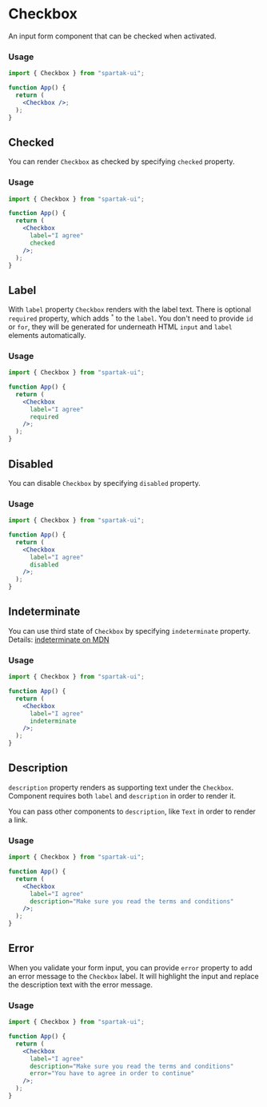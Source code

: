 # Checkbox

An input form component that can be checked when activated.

### Usage

```jsx
import { Checkbox } from "spartak-ui";

function App() {
  return (
    <Checkbox />;
  );
}
```

## Checked

You can render `Checkbox` as checked by specifying `checked` property.

### Usage

```jsx
import { Checkbox } from "spartak-ui";

function App() {
  return (
    <Checkbox
      label="I agree"
      checked
    />;
  );
}
```

## Label

With `label` property `Checkbox` renders with the label text. There is optional `required` property, which adds <sup>`*`</sup> to the `label`. You don't need to provide `id` or `for`, they will be generated for underneath HTML `input` and `label` elements automatically.

### Usage

```jsx
import { Checkbox } from "spartak-ui";

function App() {
  return (
    <Checkbox
      label="I agree"
      required
    />;
  );
}
```

## Disabled

You can disable `Checkbox` by specifying `disabled` property.

### Usage

```jsx
import { Checkbox } from "spartak-ui";

function App() {
  return (
    <Checkbox
      label="I agree"
      disabled
    />;
  );
}
```

## Indeterminate

You can use third state of `Checkbox` by specifying `indeterminate` property. Details: [indeterminate on MDN](https://developer.mozilla.org/en-US/docs/Web/CSS/:indeterminate)

### Usage

```jsx
import { Checkbox } from "spartak-ui";

function App() {
  return (
    <Checkbox
      label="I agree"
      indeterminate
    />;
  );
}
```

## Description

`description` property renders as supporting text under the `Checkbox`. Component requires both `label` and `description` in order to render it.

You can pass other components to `description`, like `Text` in order to render a link.

### Usage

```jsx
import { Checkbox } from "spartak-ui";

function App() {
  return (
    <Checkbox
      label="I agree"
      description="Make sure you read the terms and conditions"
    />;
  );
}
```

## Error

When you validate your form input, you can provide `error` property to add an error message to the `Checkbox` label. It will highlight the input and replace the description text with the error message.

### Usage

```jsx
import { Checkbox } from "spartak-ui";

function App() {
  return (
    <Checkbox
      label="I agree"
      description="Make sure you read the terms and conditions"
      error="You have to agree in order to continue"
    />;
  );
}
```
